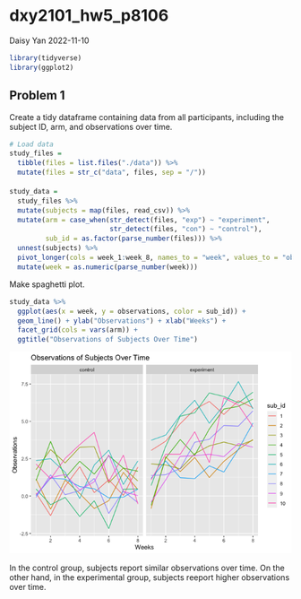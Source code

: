 dxy2101_hw5_p8106
================
Daisy Yan
2022-11-10

``` r
library(tidyverse)
library(ggplot2)
```

## Problem 1

Create a tidy dataframe containing data from all participants, including
the subject ID, arm, and observations over time.

``` r
# Load data
study_files =
  tibble(files = list.files("./data")) %>%
  mutate(files = str_c("data", files, sep = "/"))

study_data =
  study_files %>%
  mutate(subjects = map(files, read_csv)) %>%
  mutate(arm = case_when(str_detect(files, "exp") ~ "experiment",
                         str_detect(files, "con") ~ "control"),
         sub_id = as.factor(parse_number(files))) %>%
  unnest(subjects) %>%
  pivot_longer(cols = week_1:week_8, names_to = "week", values_to = "observations") %>%
  mutate(week = as.numeric(parse_number(week)))
```

Make spaghetti plot.

``` r
study_data %>%
  ggplot(aes(x = week, y = observations, color = sub_id)) +
  geom_line() + ylab("Observations") + xlab("Weeks") +
  facet_grid(cols = vars(arm)) +
  ggtitle("Observations of Subjects Over Time")
```

![](dxy2101_hw5_p8106_files/figure-gfm/pasta-1.png)<!-- -->

In the control group, subjects report similar observations over time. On
the other hand, in the experimental group, subjects reeport higher
observations over time.
